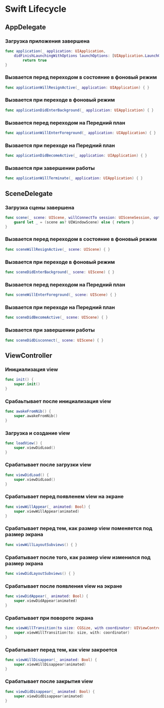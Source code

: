# Swift Lifecycle

## AppDelegate
### Загрузка приложения завершена
```swift
func application(_ application: UIApplication, 
	didFinishLaunchingWithOptions launchOptions: [UIApplication.LaunchOptionsKey: Any]?) -> Bool {
		return true
}
```

### Вызвается перед переходом в состояние в фоновый режим
```swift
func applicationWillResignActive(_ application: UIApplication) { }
```
    
### Вызвается при переходе в фоновый режим
```swift
func applicationDidEnterBackground(_ application: UIApplication) { }
```
    
### Вызвается перед переходом на Передний план
```swift
func applicationWillEnterForeground(_ application: UIApplication) { }
```
    
### Вызвается при переходе на Передний план
```swift
func applicationDidBecomeActive(_ application: UIApplication) { }
```

### Вызвается при завершении работы
```swift
func applicationWillTerminate(_ application: UIApplication) { }
```

## SceneDelegate
### Загрузка сцены завершена
```swift
func scene(_ scene: UIScene, willConnectTo session: UISceneSession, options connectionOptions: UIScene.ConnectionOptions) {
	guard let _ = (scene as? UIWindowScene) else { return }
}
```

### Вызвается перед переходом в состояние в фоновый режим
```swift
func sceneWillResignActive(_ scene: UIScene) { }
```

### Вызвается при переходе в фоновый режим
```swift
func sceneDidEnterBackground(_ scene: UIScene) { }
``` 

### Вызвается перед переходом на Передний план 
```swift
func sceneWillEnterForeground(_ scene: UIScene) { }
```

### Вызвается при переходе на Передний план
```swift
func sceneDidBecomeActive(_ scene: UIScene) { }
```



### Вызвается при завершении работы
```swift
func sceneDidDisconnect(_ scene: UIScene) { }
```

## ViewController
### Инициализация view
```swift
func init() {
	super.init()
}
```

### Срабаьтывает после инициализация view
```swift
func awakeFromNib() {
	super.awakeFromNib()
}
```

### Загрузка и создание view
```swift
func loadView() {
	super.viewDidLoad()
}
```

### Срабатывает после загрузки view
```swift
func viewDidLoad() {
	super.viewDidLoad()
}
```

### Срабатывает перед появленем view на экране
```swift
func viewWillAppear(_ animated: Bool) {
	super.viewWillAppear(animated)
}
```

### Срабатывает перед тем, как размер view поменяется под размер экрана
```swift
func viewWillLayoutSubviews() { }
```

### Срабатывает после того, как размер view изменился под размер экрана
```swift
func viewDidLayoutSubviews() { }
```

### Срабатывает после появления view на экране
```swift
func viewDidAppear(_ animated: Bool) {
	super.viewDidAppear(animated)
}
```

### Срабатывает при повороте экрана
```swift
func viewWillTransition(to size: CGSize, with coordinator: UIViewControllerTransitionCoordinator) {
	super.viewWillTransition(to: size, with: coordinator)
}
```

### Срабатывает перед тем, как view закроется
```swift
func viewWillDisappear(_ animated: Bool) {
	super.viewWillDisappear(animated)
}
```

### Срабатывает после закрытия view
```swift
func viewDidDisappear(_ animated: Bool) {
	super.viewDidDisappear(animated)
}
``` 

